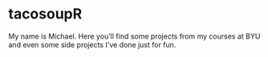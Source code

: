 # tacosoupR
My name is Michael. Here you'll find some projects from my courses at BYU and even some side projects I've done just for fun.
